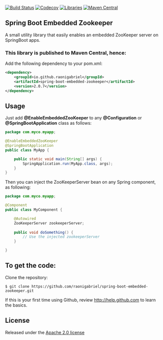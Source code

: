 [![Build Status](https://github.com/raonigabriel/spring-boot-embedded-zookeeper/workflows/Maven%20Build/badge.svg?branch=master)](https://github.com/raonigabriel/spring-boot-embedded-zookeeper/actions)
[![Codecov](https://codecov.io/gh/raonigabriel/spring-boot-embedded-zookeeper/branch/master/graph/badge.svg)](https://codecov.io/gh/raonigabriel/spring-boot-embedded-zookeeper)
[![Libraries](https://img.shields.io/librariesio/github/raonigabriel/spring-boot-embedded-zookeeper)](https://libraries.io/github/raonigabriel/spring-boot-embedded-zookeeper)
[![Maven Central](https://img.shields.io/maven-central/v/io.github.raonigabriel/spring-boot-embedded-zookeeper)](https://search.maven.org/artifact/io.github.raonigabriel/spring-boot-embedded-zookeeper)

Spring Boot Embedded Zookeeper
-------------------
A small utility library that easily enables an embedded ZooKeeper server on SpringBoot apps.

### This library is published to Maven Central, hence:
Add the following dependency to your pom.xml:
```xml
<dependency>
    <groupId>io.github.raonigabriel</groupId>
    <artifactId>spring-boot-embedded-zookeeper</artifactId>
    <version>2.0.7</version>
</dependency>
```

## Usage
Just add **@EnableEmbeddedZooKeeper** to any **@Configuration** or **@SpringBootApplication** class as follows:
```java
package com.myco.myapp;

@EnableEmbeddedZooKeeper
@SpringBootApplication
public class MyApp {

    public static void main(String[] args) {
        SpringApplication.run(MyApp.class, args);
    }
} 

```
Then you can inject the ZooKeeperServer bean on any Spring component, as following:
```java
package com.myco.myapp;

@Component
public class MyComponent {

	@Autowired
	ZooKeeperServer zookeeperServer;
	
	public void doSomething() {
		// Use the injected zookeeperServer
	}

}
```
To get the code:
-------------------
Clone the repository:
```
$ git clone https://github.com/raonigabriel/spring-boot-embedded-zookeeper.git
```
If this is your first time using Github, review http://help.github.com to learn the basics.

## License

Released under the [Apache 2.0 license](http://www.apache.org/licenses/LICENSE-2.0.html)
